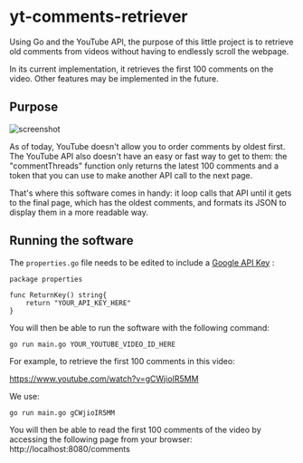 # yt-comments-retriever
Using Go and the YouTube API, the purpose of this little project is to retrieve old comments from videos without having to endlessly scroll the webpage. 

In its current implementation, it retrieves the first 100 comments on the video. Other features may be implemented in the future.

## Purpose
![screenshot](https://i.imgur.com/YgUCN82.png)

As of today, YouTube doesn't allow you to order comments by oldest first. The YouTube API also doesn't have an easy or fast way to get to them: the "commentThreads" function only returns the latest 100 comments and a token that you can use to make another API call to the next page.

That's where this software comes in handy: it loop calls that API until it gets to the final page, which has the oldest comments, and formats its JSON to display them in a more readable way.

## Running the software

The `properties.go` file needs to be edited to include a [Google API Key](https://console.developers.google.com/apis/credentials)  :

```
package properties

func ReturnKey() string{
	return "YOUR_API_KEY_HERE"
}
```

You will then be able to run the software with the following command:

```
go run main.go YOUR_YOUTUBE_VIDEO_ID_HERE
```



For example, to retrieve the first 100 comments in this video:

https://www.youtube.com/watch?v=gCWjioIR5MM

We use:

```
go run main.go gCWjioIR5MM
```

You will then be able to read the first 100 comments of the video by accessing the following page from your browser:
http://localhost:8080/comments
